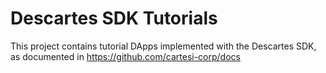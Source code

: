 # Descartes SDK Tutorials

This project contains tutorial DApps implemented with the Descartes SDK, as documented in https://github.com/cartesi-corp/docs

